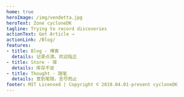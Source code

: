 ```yaml
---
home: true
heroImage: /img/vendetta.jpg
heroText: Zone cycloneDK
tagline: Trying to record discoveries
actionText: Get Article →
actionLink: /Blog/
features:
- title: Blog - 博客
  details: 记录点滴，欢迎指正
- title: Store - 库
  details: 库存不足
- title: Thought - 随笔
  details: 意到笔随，言尽而止
footer: MIT Licensed | Copyright © 2019.04.01-present cycloneDK
---
```

